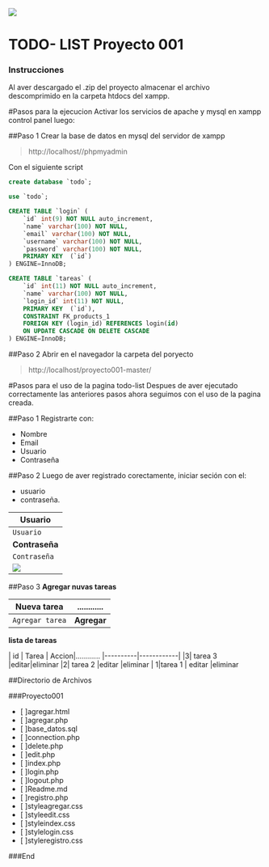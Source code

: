 ![](https://media.istockphoto.com/vectors/owl-bird-symbol-of-wise-education-elearning-distance-concept-graduate-vector-id1368758562?b=1&k=20&m=1368758562&s=170667a&w=0&h=hGlK0es3mb7--jm0JjIlIod7qGlTOhq1mDjNatBQlkA=)

# TODO- LIST Proyecto 001
### Instrucciones

Al aver descargado el .zip del proyecto
almacenar el archivo descomprimido en la carpeta htdocs
del xampp.

#Pasos para la ejecucion
Activar los servicios de apache y mysql en xampp control panel
luego:

##Paso 1
Crear la base de datos en mysql del servidor de xampp
> http://localhost//phpmyadmin

Con el siguiente script
```sql
create database `todo`;

use `todo`;

CREATE TABLE `login` (
    `id` int(9) NOT NULL auto_increment,
    `name` varchar(100) NOT NULL,
    `email` varchar(100) NOT NULL,
    `username` varchar(100) NOT NULL,
    `password` varchar(100) NOT NULL,  
    PRIMARY KEY  (`id`)
) ENGINE=InnoDB;

CREATE TABLE `tareas` (
    `id` int(11) NOT NULL auto_increment,
    `name` varchar(100) NOT NULL,
    `login_id` int(11) NOT NULL,
    PRIMARY KEY  (`id`),
    CONSTRAINT FK_products_1
    FOREIGN KEY (login_id) REFERENCES login(id)
    ON UPDATE CASCADE ON DELETE CASCADE
) ENGINE=InnoDB;
```

##Paso 2
Abrir en el navegador la carpeta del poryecto
> http://localhost/proyecto001-master/


#Pasos para el uso de la pagina todo-list
Despues de aver ejecutado correctamente las anteriores pasos ahora seguimos con el uso de la pagina creada.

##Paso 1
Registrarte con:
+ Nombre
+ Email
+ Usuario
+ Contraseña

##Paso 2
Luego de aver registrado corectamente, iniciar seción
con el:
+ usuario
+ contraseña.

|Usuario
|-------------
|`Usuario`
|**Contraseña**
|`Contraseña`
|![](https://simg.nicepng.com/png/small/281-2819748_how-to-set-use-login-button-clipart-button.png)



##Paso 3
**Agregar nuvas tareas**

Nueva tarea |............
------------- | -------------
 `Agregar tarea` | **Agregar**

**lista de tareas**

| id | Tarea  | Accion|............
|----------|------------|
|3| tarea 3 |editar|eliminar
|2| tarea 2 |editar |eliminar
| 1|tarea 1 | editar |eliminar


##Directorio de Archivos

###Proyecto001

- [ ]agregar.html
- [ ]agregar.php
- [ ]base_datos.sql
- [ ]connection.php
- [ ]delete.php
- [ ]edit.php
- [ ]index.php
- [ ]login.php
- [ ]logout.php
- [ ]Readme.md
- [ ]registro.php
- [ ]styleagregar.css
- [ ]styleedit.css
- [ ]styleindex.css
- [ ]stylelogin.css
- [ ]styleregistro.css

###End
